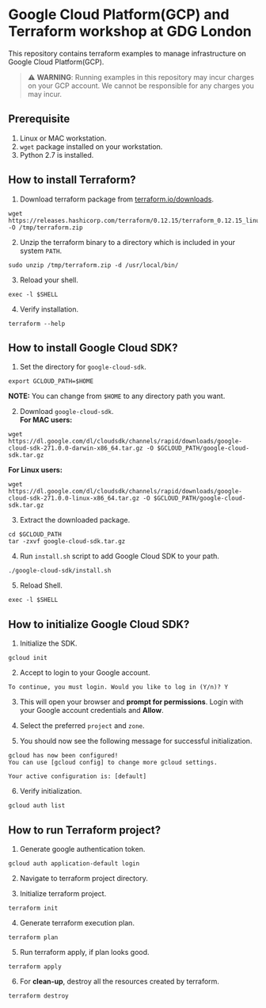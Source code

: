 # Google Cloud Platform(GCP) and Terraform workshop at GDG London
This repository contains terraform examples to manage infrastructure on Google Cloud Platform(GCP).

> :warning: **WARNING**:
> Running examples in this repository may incur charges on your GCP account.
> We cannot be responsible for any charges you may incur.


## Prerequisite
1. Linux or MAC workstation.
2. `wget` package installed on your workstation.
3. Python 2.7 is installed.

## How to install Terraform?

1. Download terraform package from [terraform.io/downloads](ttps://terraform.io/downloads.html).
```
wget https://releases.hashicorp.com/terraform/0.12.15/terraform_0.12.15_linux_amd64.zip -O /tmp/terraform.zip
```

2. Unzip the terraform binary to a directory which is included in your system `PATH`.
```
sudo unzip /tmp/terraform.zip -d /usr/local/bin/
```

3. Reload your shell.
```
exec -l $SHELL
```

4. Verify installation.
```
terraform --help
```


## How to install Google Cloud SDK?
1. Set the directory for `google-cloud-sdk`.
```
export GCLOUD_PATH=$HOME
```
**NOTE:** You can change from `$HOME` to any directory path you want.

2. Download `google-cloud-sdk`.<br>
  **For MAC users:**
```
wget https://dl.google.com/dl/cloudsdk/channels/rapid/downloads/google-cloud-sdk-271.0.0-darwin-x86_64.tar.gz -O $GCLOUD_PATH/google-cloud-sdk.tar.gz
```
  **For Linux users:**
```
wget https://dl.google.com/dl/cloudsdk/channels/rapid/downloads/google-cloud-sdk-271.0.0-linux-x86_64.tar.gz -O $GCLOUD_PATH/google-cloud-sdk.tar.gz
```

3. Extract the downloaded package.
```
cd $GCLOUD_PATH
tar -zxvf google-cloud-sdk.tar.gz
```

4. Run `install.sh` script to add Google Cloud SDK to your path.
```
./google-cloud-sdk/install.sh
```

5. Reload Shell.
```
exec -l $SHELL
```

## How to initialize Google Cloud SDK?
1. Initialize the SDK.
```
gcloud init
```

2. Accept to login to your Google account.
```
To continue, you must login. Would you like to log in (Y/n)? Y
```

3. This will open your browser and **prompt for permissions**. Login with your Google account credentials and **Allow**.

4. Select the preferred `project` and `zone`.

5. You should now see the following message for successful initialization.

  ```
  gcloud has now been configured!
  You can use [gcloud config] to change more gcloud settings.

  Your active configuration is: [default]
  ```

6. Verify initialization.
```
gcloud auth list
```

## How to run Terraform project?
1. Generate google authentication token.
```
gcloud auth application-default login
```

2. Navigate to terraform project directory.

3. Initialize terraform project.
```
terraform init
```

4. Generate terraform execution plan.
```
terraform plan
```

5. Run terraform apply, if plan looks good.
```
terraform apply
```

6. For **clean-up**, destroy all the resources created by terraform.
```
terraform destroy
```
